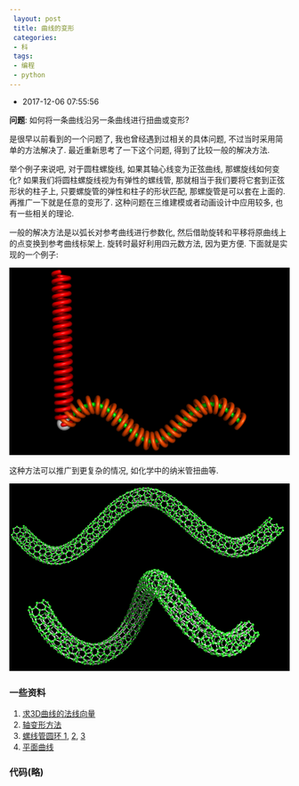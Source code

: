 ```yaml
---
 layout: post
 title: 曲线的变形
 categories:
 - 科
 tags:
 - 编程
 - python
---
```


- 2017-12-06 07:55:56

__问题__: 如何将一条曲线沿另一条曲线进行扭曲或变形?

是很早以前看到的一个问题了, 我也曾经遇到过相关的具体问题, 不过当时采用简单的方法解决了. 最近重新思考了一下这个问题, 得到了比较一般的解决方法.

举个例子来说吧, 对于圆柱螺旋线, 如果其轴心线变为正弦曲线, 那螺旋线如何变化? 如果我们将圆柱螺旋线视为有弹性的螺线管, 那就相当于我们要将它套到正弦形状的柱子上, 只要螺旋管的弹性和柱子的形状匹配, 那螺旋管是可以套在上面的. 再推广一下就是任意的变形了. 这种问题在三维建模或者动画设计中应用较多, 也有一些相关的理论.

一般的解决方法是以弧长对参考曲线进行参数化, 然后借助旋转和平移将原曲线上的点变换到参考曲线标架上. 旋转时最好利用四元数方法, 因为更方便. 下面就是实现的一个例子:

![](/pic/2016/morph_hex.png)

这种方法可以推广到更复杂的情况, 如化学中的纳米管扭曲等.

![](/pic/2016/morph_cnt.png)

### 一些资料

1. [求3D曲线的法线向量](https://www.zhihu.com/question/27334221)
1. [轴变形方法](https://wenku.baidu.com/view/4553f000b52acfc789ebc990.html)
1. [螺线管圆环 1](http://blog.csdn.net/stereohomology/article/details/48035291), [2](http://blog.csdn.net/stereohomology/article/details/45840219), [3](http://blog.csdn.net/stereohomology/article/details/45793311)
1. [平面曲线](http://blog.csdn.net/stereohomology/article/details/4666222)

### 代码(略)
